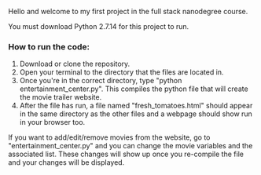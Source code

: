 Hello and welcome to my first project in the full stack nanodegree course.

You must download Python 2.7.14 for this project to run.

### How to run the code: ###
1. Download or clone the repository.
2. Open your terminal to the directory that the files are located in.
3. Once you're in the correct directory, type "python entertainment_center.py". This compiles the python file that will 
create the movie trailer website.
4. After the file has run, a file named "fresh_tomatoes.html" should appear in the same directory as the other files
and a webpage should show run in your browser too.

If you want to add/edit/remove movies from the website, go to "entertainment_center.py" and you can change the movie
variables and the associated list. These changes will show up once you re-compile the file and your changes will be 
displayed.
